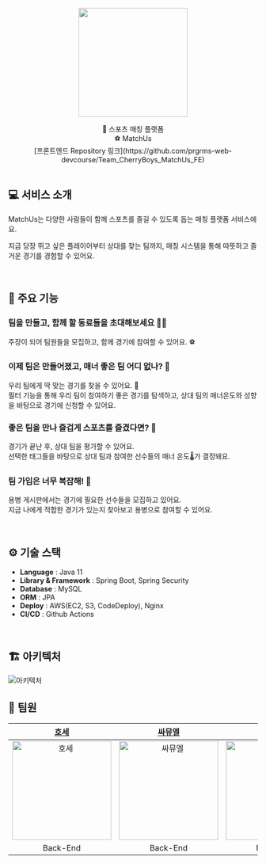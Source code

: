 <p align="center">
    <img src="https://user-images.githubusercontent.com/27142025/146795684-a02530f7-2a1a-4846-80e3-0cce420c69e5.png" height="220" height="220">
</p>

<div align="center">
    🤼 스포츠 매칭 플랫폼<br>
    ⚽️ MatchUs<br>
    [프론트엔드 Repository 링크](https://github.com/prgrms-web-devcourse/Team_CherryBoys_MatchUs_FE)
</div>
<br/>

<h2>💻 서비스 소개</h2>

MatchUs는 다양한 사람들이 함께 스포츠를 즐길 수 있도록 돕는 매칭 플랫폼 서비스에요.

지금 당장 뛰고 싶은 플레이어부터 상대를 찾는 팀까지, 매칭 시스템을 통해 따뜻하고 즐거운 경기를 경험할 수 있어요.

</br>

<h2>🌟 주요 기능</h2>

<h3>팀을 만들고, 함께 할 동료들을 초대해보세요 🙋🏻</h3>

주장이 되어 팀원들을 모집하고, 함께 경기에 참여할 수 있어요. ⚽️

<h3>이제 팀은 만들어졌고, 매너 좋은 팀 어디 없나? 👀</h3>

우리 팀에게 딱 맞는 경기를 찾을 수 있어요. 🤩  
필터 기능을 통해 우리 팀이 참여하기 좋은 경기를 탐색하고, 상대 팀의 매너온도와 성향을 바탕으로 경기에 신청할 수 있어요.

<h3>좋은 팀을 만나 즐겁게 스포츠를 즐겼다면? 🕺</h3>

경기가 끝난 후, 상대 팀을 평가할 수 있어요.  
선택한 태그들을 바탕으로 상대 팀과 참여한 선수들의 매너 온도🌡️가 결정돼요.

<h3>팀 가입은 너무 복잡해! 😤</h3>

용병 게시판에서는 경기에 필요한 선수들을 모집하고 있어요.  
지금 나에게 적합한 경기가 있는지 찾아보고 용병으로 참여할 수 있어요.

</br>

<h2>⚙️ 기술 스택</h2>

- **Language** : Java 11
- **Library & Framework** : Spring Boot, Spring Security
- **Database** : MySQL
- **ORM** : JPA
- **Deploy** : AWS(EC2, S3, CodeDeploy), Nginx
- **CI/CD** : Github Actions

</br>

<h2>🏗 아키텍처</h2>

<img alt="아키텍처" src="https://user-images.githubusercontent.com/27142025/146793945-f37db872-b8c0-4ded-a86d-a2c22bf50118.png" />

</br>

<h2>🍒 팀원</h2>

<div align="center">

|                                                     [호세](https://github.com/sunH0)                                                      |                                                    [싸뮤엘](https://github.com/samkimuel)                                                    |                                                    [시즈](https://github.com/Kimbangg)                                                    |                                                    [체리](https://github.com/ProgWon)                                                     |                                                     [용스톤](https://github.com/94chl)                                                      |                                                [쭝](https://github.com/HongJungKim-dev)                                                 |
| :---------------------------------------------------------------------------------------------------------------------------------------: | :------------------------------------------------------------------------------------------------------------------------------------------: | :---------------------------------------------------------------------------------------------------------------------------------------: | :---------------------------------------------------------------------------------------------------------------------------------------: | :-----------------------------------------------------------------------------------------------------------------------------------------: | :-------------------------------------------------------------------------------------------------------------------------------------: |
| <img alt="호세" src="https://user-images.githubusercontent.com/27142025/146672428-129f464e-8204-4b95-b4fc-189b12f1db5f.png" width="200"/> | <img alt="싸뮤엘" src="https://user-images.githubusercontent.com/27142025/146671175-fcebba5e-eaf8-4b54-96bd-bd8cadc85c79.jpeg" width="200"/> | <img alt="시즈" src="https://user-images.githubusercontent.com/27142025/146766070-53788bc6-e68f-446a-b924-987a9c36a962.png" width="200"/> | <img alt="체리" src="https://user-images.githubusercontent.com/27142025/146766675-898d4809-67dd-4d27-a17d-e3a9deb4910e.png" width="200"/> | <img alt="용스톤" src="https://user-images.githubusercontent.com/27142025/146766138-fb852088-bb8a-42d7-b993-f98a07150754.png" width="200"/> | <img alt="쭝" src="https://user-images.githubusercontent.com/27142025/146672513-190f321f-f7ad-4321-8a18-caf2bc57e809.png" width="200"/> |
|                                                                 Back-End                                                                  |                                                                   Back-End                                                                   |                                                                 Front-End                                                                 |                                                                 Front-End                                                                 |                                                                  Front-End                                                                  |                                                                Front-End                                                                |

</div>
</br>
